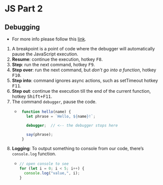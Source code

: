 # JS Part 2

## Debugging 

- For more info please follow this [link](https://javascript.info/debugging-chrome).
1. A breakpoint is a point of code where the debugger will automatically pause the JavaScript execution.
2. **Resume**: continue the execution, hotkey <kbd class="shortcut">F8</kbd>.
3. **Step**: run the next command, hotkey <kbd class="shortcut">F9</kbd>.
4. **Step over**: run the next command, but *don’t go into a function*, hotkey <kbd class="shortcut">F10</kbd>.
5. **Step into**: command ignores async actions, such as setTimeout hotkey <kbd class="shortcut">F11</kbd>.
6. **Step out**: continue the execution till the end of the current function, hotkey <kbd class="shortcut">Shift+F11</kbd>.
7. The command `debugger`, pause the code.
    -  ```js
        function hello(name) {
          let phrase = `Hello, ${name}!`;

          debugger;  // <-- the debugger stops here

          say(phrase);
        }
       ```
8.  **Logging**: To output something to console from our code, there’s `console.log` function.
    - ```js
      // open console to see
      for (let i = 0; i < 5; i++) {
        console.log("value,", i);
      }
      ```
